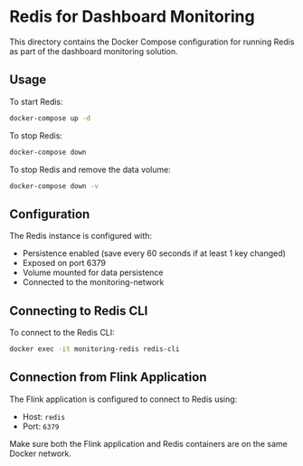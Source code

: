 # Redis for Dashboard Monitoring

This directory contains the Docker Compose configuration for running Redis as part of the dashboard monitoring solution.

## Usage

To start Redis:

```bash
docker-compose up -d
```

To stop Redis:

```bash
docker-compose down
```

To stop Redis and remove the data volume:

```bash
docker-compose down -v
```

## Configuration

The Redis instance is configured with:
- Persistence enabled (save every 60 seconds if at least 1 key changed)
- Exposed on port 6379
- Volume mounted for data persistence
- Connected to the monitoring-network

## Connecting to Redis CLI

To connect to the Redis CLI:

```bash
docker exec -it monitoring-redis redis-cli
```

## Connection from Flink Application

The Flink application is configured to connect to Redis using:
- Host: `redis`
- Port: `6379`

Make sure both the Flink application and Redis containers are on the same Docker network.
